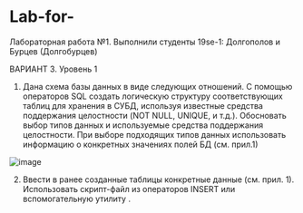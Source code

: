 # Lab-for-
Лабораторная работа №1.
Выполнили студенты 19se-1: Долгополов и Бурцев (Долгобурцев)

ВАРИАНТ 3.
Уровень 1
1. Дана схема базы данных в виде следующих отношений. С помощью операторов SQL создать логическую структуру соответствующих таблиц для хранения в СУБД, используя известные средства поддержания целостности (NOT NULL, UNIQUE, и т.д.). Обосновать выбор типов данных и используемые средства поддержания целостности. При выборе подходящих типов данных использовать информацию о конкретных значениях полей БД (см. прил.1)

![image](https://user-images.githubusercontent.com/62442582/114885624-80f26780-9e0f-11eb-8189-3c8bedd96d8b.png)

2. Ввести в ранее созданные таблицы конкретные данные (см. прил. 1). Использовать скрипт-файл из операторов INSERT или вспомогательную утилиту .

